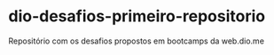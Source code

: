 # dio-desafios-primeiro-repositorio
Repositório com os desafios propostos em bootcamps da web.dio.me
